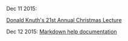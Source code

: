 Dec 11 2015:

[Donald Knuth's 21st Annual Christmas Lecture](https://www.youtube.com/watch?v=48iJx8FVuis&feature=youtu.be)

Dec 12 2015:
[Markdown help documentation](https://github.com/adam-p/markdown-here/wiki/Markdown-Cheatsheet#headers)
